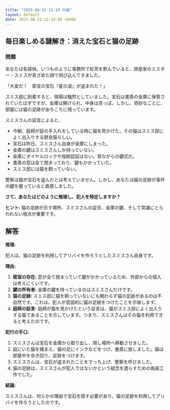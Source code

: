 ```yaml
---
title: "2025-08-31 12:19 の謎"
layout: default
date: 2025-08-31 12:19:00 +0900
---
```

## 毎日楽しめる謎解き：消えた宝石と猫の足跡

### 問題

あなたは名探偵。いつものように事務所で紅茶を飲んでいると、資産家のミスター・スミスが青ざめた顔で飛び込んできました。

「大変だ！　家宝の宝石『星の涙』が盗まれた！」

スミス邸に到着すると、現場は騒然としていました。宝石は書斎の金庫に保管されていたはずですが、金庫は開けられ、中身は空っぽ。しかし、奇妙なことに、部屋には猫の足跡があちこちに残っています。

スミスさんの証言によると、

*   今朝、庭師が庭の手入れをしている時に猫を見かけた。その猫はスミス邸によく出入りする野良猫らしい。
*   宝石は昨日、スミスさん自身が金庫にしまった。
*   金庫の鍵はスミスさんしか持っていない。
*   金庫にダイヤルロックや指紋認証はない。昔ながらの鍵式だ。
*   書斎の窓は全て閉まっており、鍵もかかっていた。
*   スミス邸には猫を飼っていない。

警察は猫が宝石を盗んだとは考えていません。しかし、あなたは猫の足跡が事件の鍵を握っていると直感しました。

**さて、あなたはどのように推理し、犯人を特定しますか？**

**ヒント:** 猫の足跡が示す場所、スミスさんの証言、金庫の鍵、そして常識にとらわれない視点が重要です。

## 解答

**推理:**

犯人は、猫の足跡を利用してアリバイを作ろうとしたスミスさん自身です。

**理由:**

1.  **密室の存在:** 窓が全て閉まっていて鍵がかかっているため、外部からの侵入は考えにくいです。
2.  **鍵の所有者:** 金庫の鍵を持っているのはスミスさんだけです。
3.  **猫の足跡:** スミス邸に猫を飼っていないにも関わらず猫の足跡があるのは不自然です。これは、犯人が意図的に猫の足跡をつけたことを示唆します。
4.  **庭師の証言:** 庭師が猫を見かけたという証言は、猫がスミス邸によく出入りする猫であることを示しています。つまり、スミスさんはその猫を利用できると考えたのです。

**犯行の手口:**

1.  スミスさんは宝石を金庫から取り出し、隠し場所へ移動させました。
2.  庭にいた猫を捕まえ、猫の足にインクなどをつけ、書斎に放しました。猫は部屋中を歩き回り、足跡をつけます。
3.  スミスさんは、宝石が盗まれたことをでっち上げ、警察を呼びました。
4.  猫の足跡は、スミスさんが犯人ではないかという疑念を逸らすための偽装工作でした。

**結論:**

スミスさんは、何らかの理由で宝石を隠す必要があり、猫の足跡を利用してアリバイを作ろうとしたのです。
